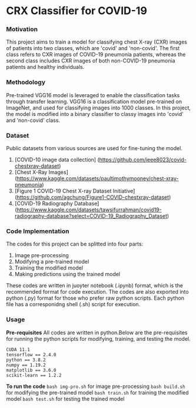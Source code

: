 # CRX Classifier for COVID-19

### Motivation
This project aims to train a model for classifying chest X-ray (CXR) images of patients into two classes, which are 'covid' and 'non-covid'. The first class refers to CXR images of COVID-19 pneumonia patients, whereas the second class includes CXR images of both non-COVID-19 pneumonia patients and healthy individuals. 


### Methodology
Pre-trained VGG16 model is leveraged to enable the classification tasks through transfer learning. VGG16 is a classification model pre-trained on ImageNet, and used for classifying images into 1000 classes. In this project, the model is modified into a binary classifier to classy images into 'covid' and 'non-covid' class.


### Dataset
Public datasets from various sources are used for fine-tuning the model. 
1. [COVID-10 image data collection] (https://github.com/ieee8023/covid-chestxray-dataset)
2. [Chest X-Ray Images] (https://www.kaggle.com/datasets/paultimothymooney/chest-xray-pneumonia)
3. [Figure 1 COVID-19 Chest X-ray Dataset Initiative] (https://github.com/agchung/Figure1-COVID-chestxray-dataset)
4. [COVID-19 Radiography Database] (https://www.kaggle.com/datasets/tawsifurrahman/covid19-radiography-database?select=COVID-19_Radiography_Dataset)

### Code Implementation
The codes for this project can be splitted into four parts:
1. Image pre-processing 
2. Modifying a pre-trained model
3. Training the modified model
4. Making predictions using the trained model

These codes are written in juoyter notebook (.ipynb) format, which is the recommended format for code execution. 
The codes are also exported into python (.py) format for those who prefer raw python scripts. Each python file has a corresponidng shell (.sh) script for execution. 

### Usage
__Pre-requisites__
All codes are written in python.Below are the pre-requisites for running the python scripts for modifying, training, and testing the model. 
```
CUDA 11.1
tensorflow == 2.4.0 
python == 3.8.2
numpy == 1.19.2 
matplotlib == 3.6.0
scikit-learn == 1.2.2
```
__To run the code__
```bash img-pro.sh``` for image pre-processing 
```bash build.sh``` for modifying the pre-trained model
```bash train.sh``` for training the modified model
```bash test.sh``` for testing the trained model

